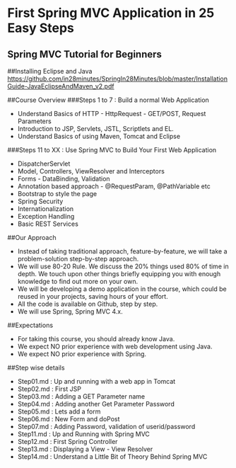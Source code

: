 # First Spring MVC Application in 25 Easy Steps
## Spring MVC Tutorial for Beginners
##Installing Eclipse and Java
https://github.com/in28minutes/SpringIn28Minutes/blob/master/InstallationGuide-JavaEclipseAndMaven_v2.pdf

##Course Overview
###Steps 1 to 7 : Build a normal Web Application
- Understand Basics of HTTP - HttpRequest - GET/POST, Request Parameters
- Introduction to JSP, Servlets, JSTL, Scriptlets and EL.
- Understand Basics of using Maven, Tomcat and Eclipse

###Steps 11 to XX : Use Spring MVC to Build Your First Web Application
- DispatcherServlet
- Model, Controllers, ViewResolver and Interceptors 
- Forms - DataBinding, Validation
- Annotation based approach - @RequestParam, @PathVariable etc
- Bootstrap to style the page
- Spring Security
- Internationalization
- Exception Handling
- Basic REST Services

##Our Approach
- Instead of taking traditional approach, feature-by-feature, we will take a problem-solution step-by-step approach. 
- We will use 80-20 Rule. We discuss the 20% things used 80% of time in depth. We touch upon other things briefly equipping you with enough knowledge to find out more on your own. 
- We will be developing a demo application in the course, which could be reused in your projects, saving hours of your effort.
- All the code is available on Github, step by step.
- We will use Spring, Spring MVC 4.x.

##Expectations
- For taking this course, you should already know Java. 
- We expect NO prior experience with web development using Java.
- We expect NO prior experience with Spring.

##Step wise details
- Step01.md : Up and running with a web app in Tomcat
- Step02.md :	First JSP
- Step03.md :	Adding a GET Parameter name
- Step04.md :	Adding another Get Parameter Password
- Step05.md : Lets add a form
- Step06.md :	New Form and doPost
- Step07.md :	Adding Password, validation of userid/password
- Step11.md : Up and Running with Spring MVC
- Step12.md : First Spring Controller
- Step13.md	: Displaying a View - View Resolver
- Step14.md	: Understand a Little Bit of Theory Behind Spring MVC